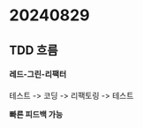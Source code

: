 20240829
========
TDD 흐름
-----------  

#### 레드-그린-리팩터       

테스트 -> 코딩 -> 리팩토링 -> 테스트

**빠른 피드백 가능**